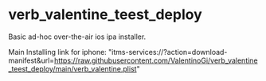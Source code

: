 # verb_valentine_teest_deploy

Basic ad-hoc over-the-air ios ipa installer.

Main Installing link for iphone: 
  "itms-services://?action=download-manifest&url=https://raw.githubusercontent.com/ValentinoGi/verb_valentine_teest_deploy/main/verb_valentine.plist"
